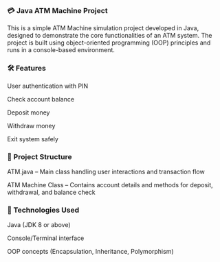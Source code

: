 
<h3>💳 Java ATM Machine Project</h3>

This is a simple ATM Machine simulation project developed in Java, designed to demonstrate the core functionalities of an ATM system. The project is built using object-oriented programming (OOP) principles and runs in a console-based environment.

<h3>🛠 Features</h3>

User authentication with PIN

Check account balance

Deposit money

Withdraw money

Exit system safely

<h3>📁 Project Structure</h3>

ATM.java – Main class handling user interactions and transaction flow

ATM Machine Class – Contains account details and methods for deposit, withdrawal, and balance check

<h3>🚀 Technologies Used</h3>

Java (JDK 8 or above)

Console/Terminal interface

OOP concepts (Encapsulation, Inheritance, Polymorphism)
